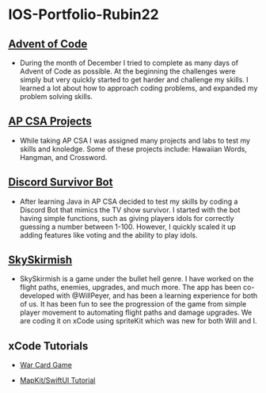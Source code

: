 # IOS-Portfolio-Rubin22

## [Advent of Code](https://github.com/haonnoah123/adventOfCode2021)
* During the month of December I tried to complete as many days of Advent of Code as possible. At the beginning the challenges were simply but very quickly started to get harder and challenge my skills. I learned a lot about how to approach coding problems, and expanded my problem solving skills. 

## [AP CSA Projects](https://github.com/haonnoah123/AP-CSA-2021) 
* While taking AP CSA I was assigned many projects and labs to test my skills and knoledge. Some of these projects include: Hawaiian Words, Hangman, and Crossword. 

## [Discord Survivor Bot](https://github.com/haonnoah123/discordSurvivorBot)
* After learning Java in AP CSA decided to test my skills by coding a Discord Bot that mimics the TV show survivor. I started with the bot having simple functions, such as giving players idols for correctly guessing a number between 1-100. However, I quickly scaled it up adding features like voting and the ability to play idols.

## [SkySkirmish](https://github.com/WillPeyer/SkySkirmish)
* SkySkirmish is a game under the bullet hell genre. I have worked on the flight paths, enemies, upgrades, and much more. The app has been co-developed with @WillPeyer, and has been a learning experience for both of us. It has been fun to see the progression of the game from simple player movement to automating flight paths and damage upgrades. We are coding it on xCode using spriteKit which was new for both Will and I.

## xCode Tutorials
* [War Card Game](https://github.com/haonnoah123/warCardGame)

* [MapKit/SwiftUI Tutorial](https://github.com/haonnoah123/Apple-Map-Tutorial)


